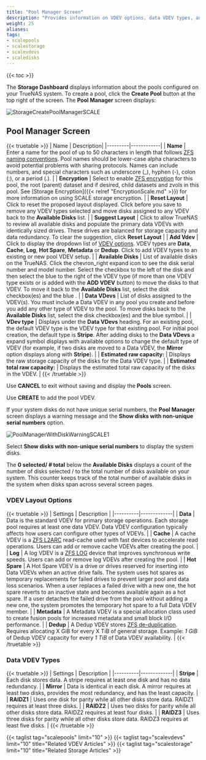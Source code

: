 ```yaml
---
title: "Pool Manager Screen"
description: "Provides information on VDEV options, data VDEV types, and the settings and functions on the Pool Manager configuration screen."
weight: 25
aliases:
tags: 
- scalepools
- scalestorage
- scalevdevs
- scaledisks
---
```


{{< toc >}}

The **Storage Dashboard** displays information about the pools configured on your TrueNAS system. To create a pool, click the **Create Pool** button at the top right of the screen. The **Pool Manager** screen displays:

![StorageCreatePoolManagerSCALE](/images/SCALE/22.12/StorageCreatePoolManagerSCALE.png "Storage Create Pool > Pool Manager") 

## Pool Manager Screen

{{< truetable >}}
| Name | Description|
|---------|------------|
| **Name** | Enter a name for the pool of up to 50 characters in length that follows [ZFS naming conventions](https://docs.oracle.com/cd/E23824_01/html/821-1448/gbcpt.html). Pool names should be lower-case alpha characters to avoid potential problems with sharing protocols. Names can include numbers, and special characters such as underscore (_), hyphen (-), colon (:), or a period (.). |
| **Encryption** | Select to enable [ZFS encryption](https://zfsonlinux.org/manpages/0.8.3/man8/zfs.8.html) for this pool, the root (parent) dataset and if desired, child datasets and zvols in this pool. See [Storage Encryption]({{< relref "EncryptionScale.md" >}}) for more information on using SCALE storage encryption. |
| **Reset Layout** | Click to reset the proposed layout displayed. Click before you save to remove any VDEV types selected and move disks assigned to any VDEV back to the **Available Disks** list. |
| **Suggest Layout** | Click to allow TrueNAS to review all available disks and populate the primary data VDEVs with identically sized drives. These drives are balanced for storage capacity and data redundancy. To clear the suggestion, click **Reset Layout** |
| **Add Vdev** | Click to display the dropdown list of [VDEV options](#vdev-options). VDEV types are **Data**, **Cache**, **Log**, **Hot Spare**, **Metadata** or **Dedup**. Click to add VDEV types to an existing or new pool VDEV setup. |
| **Available Disks** | List of available disks on the TrueNAS. Click the <span class="material-icons">chevron_right</span> expand icon to see the disk serial number and model number. Select the checkbox to the left of the disk and then select the blue <span class="iconify" data-icon="bytesize:arrow-right"></span> to the right of the VDEV type (if more than one VDEV type exists or is added with the **ADD VDEV** button) to move the disks to that VDEV. To move it back to the **Available Disks** list, select the disk checkbox(es) and the blue <span class="iconify" data-icon="bytesize:arrow-left"></span>. |
| **Data VDevs** | List of disks assigned to the VDEV(s). You must include a Data VDEV in any pool you create and before you add any other type of VDEV to the pool. To move disks back to the **Available Disks** list, select the disk checkbox(es) and the blue <span class="iconify" data-icon="bytesize:arrow-left"></span> symbol. |
| **VDev type** | Displays under the **Data VDevs** heading. For an existing pool, the default VDEV type is the VDEV type for that existing pool. For initial pool creation, the default type is **Stripe**. After adding disks to the **Data VDevs** a <span class="iconify" data-icon="bxs:down-arrow"></span> expand symbol displays with available options to change the default type of VDEV (for example, if two disks are moved to a Data VDEV, the **Mirror** option displays along with **Stripe**). |
| **Estimated raw capacity:** | Displays the raw storage capacity of the disks for the Data VDEV type. |
| **Estimated total raw capacity:** | Displays the estimated total raw capacity of the disks in the VDEV. |
{{< /truetable >}}

Use **CANCEL** to exit without saving and display the **Pools** screen.

Use **CREATE** to add the pool VDEV.

If your system disks do not have unique serial numbers, the **Pool Manager** screen displays a warning message and the **Show disks with non-unique serial numbers** option. 

![PoolManagerWithDiskWarningSCALE1](/images/SCALE/22.12/PoolManagerWithDiskWarningSCALE1.png "TrueNAS SCALE Pool Manager Disk Warning")

Select **Show disks with non-unique serial numbers** to display the system disks.

The **0 selected/ *#* total** below the **Available Disks** displays a count of the number of disks selected / to the total number of disks available on your system. 
This counter keeps track of the total number of available disks in the system when disks span across several screen pages.

### VDEV Layout Options

{{< truetable >}}
| Settings | Description |
|----------|-------------|
| **Data** | Data is the standard VDEV for primary storage operations. Each storage pool requires at least one data VDEV. Data VDEV configuration typically affects how users can configure other types of VDEVs. |
| **Cache** | A cache VDEV is a [ZFS L2ARC](https://www.truenas.com/docs/references/l2arc/) read-cache used with fast devices to accelerate read operations. Users can add or remove cache VDEVs after creating the pool. |
| **Log** | A log VDEV is a [ZFS LOG](https://www.truenas.com/docs/references/slog/) device that improves synchronous write speeds. Users can add or remove log VDEVs after creating the pool. |
| **Hot Spare** | A Hot Spare VDEV is a drive or drives reserved for inserting into Data VDEVs when an active drive fails. The system uses hot spares as temporary replacements for failed drives to prevent larger pool and data loss scenarios. When a user replaces a failed drive with a new one, the hot spare reverts to an inactive state and becomes available again as a hot spare. If a user detaches the failed drive from the pool without adding a new one, the system promotes the temporary hot spare to a full Data VDEV member. |
| **Metadata** | A Metadata VDEV is a special allocation class used to create fusion pools for increased metadata and small block I/O performance. |
| **Dedup** | A Dedup VDEV stores [ZFS de-duplication](https://www.truenas.com/docs/references/zfsdeduplication/). Requires allocating X GiB for every X TiB of general storage. Example: *1 GiB* of Dedup VDEV capacity for every *1 TiB* of Data VDEV availability. |
{{< /truetable >}}

### Data VDEV Types

{{< truetable >}}
| Settings | Description |
|----------|-------------|
| **Stripe** | Each disk stores data. A stripe requires at least one disk and has no data redundancy. |
| **Mirror** | Data is identical in each disk. A mirror requires at least two disks, provides the most redundancy, and has the least capacity. |
| **RAIDZ1** | Uses one disk for parity while all other disks store data. RAIDZ1 requires at least three disks. |
| **RAIDZ2** | Uses two disks for parity while all other disks store data. RAIDZ2 requires at least four disks. |
| **RAIDZ3** | Uses three disks for parity while all other disks store data. RAIDZ3 requires at least five disks. |
{{< /truetable >}}

{{< taglist tag="scalepools" limit="10" >}}
{{< taglist tag="scalevdevs" limit="10" title="Related VDEV Articles" >}}
{{< taglist tag="scalestorage" limit="10" title="Related Storage Articles" >}}
